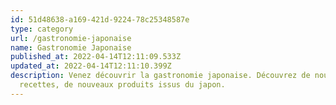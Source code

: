 ```yaml
---
id: 51d48638-a169-421d-9224-78c25348587e
type: category
url: /gastronomie-japonaise
name: Gastronomie Japonaise
published_at: 2022-04-14T12:11:09.533Z
updated_at: 2022-04-14T12:11:10.399Z
description: Venez découvrir la gastronomie japonaise. Découvrez de nouvelles
  recettes, de nouveaux produits issus du japon.
---
```

